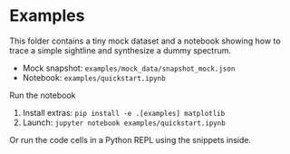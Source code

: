 # Examples

This folder contains a tiny mock dataset and a notebook showing
how to trace a simple sightline and synthesize a dummy spectrum.

- Mock snapshot: `examples/mock_data/snapshot_mock.json`
- Notebook: `examples/quickstart.ipynb`

Run the notebook

1. Install extras: `pip install -e .[examples] matplotlib`
2. Launch: `jupyter notebook examples/quickstart.ipynb`

Or run the code cells in a Python REPL using the snippets inside.
